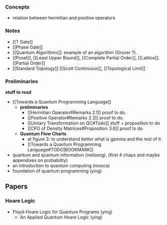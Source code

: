 ### Concepts
- relation between hermitian and positive operators

### Notes
- [[T Gate]]
- [[Phase Gate]]
- [[Quantum Algorithms]]: example of an algorithm (Grover ?).
- [[Poset]], [[Least Upper Bound]], [[Complete Partial Order]], [[Lattice]]. [[Partial Order]]
- [[Standard Topology]] [[Scott Continuous]], [[Topological Limit]]

### Preliminaries
**stuff to read**
- [[Towards a Quantum Programming Language]]
	- **preliminaries**
		- [[Hermitian Operator#Remarks 2.1]] proof to do. 
		- [[Positive Operator#Remarks 2.2]] proof to do.
		- [[Unitary Transformation on QC#Todo]] stuff + proposition to do
		- [[CPO of Density Matrices#Proposition 3.6]] proof to do
	- **Quantum Flow Charts**
		- at figure 3: to understand better what is gamma and the rest of it. 
		- [[Towards a Quantum Programming Language#TODO|BOOKMARK]] 
- quantum and quantum information (neilseng), (first 4 chaps and maybe appendixes on probability)
- an introduction to quantum computing (mosca)
- foundation of quantum programming (ying)

## Papers
### Hoare Logic
- Floyd-Hoare Logic for Quantum Programs (ying)
	- An Applied Quantum Hoare Logic (ying)


